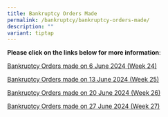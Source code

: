 ```yaml
---
title: Bankruptcy Orders Made
permalink: /bankruptcy/bankruptcy-orders-made/
description: ""
variant: tiptap
---
```

<p><strong>Please click on the links below for more information</strong>:</p>
<p></p>
<p><a href="/files/BOs Made/Bankruptcy_Orders_made_on_6_June_2024__Week_24_.pdf" rel="noopener noreferrer nofollow" target="_blank">Bankruptcy Orders made on 6 June 2024 (Week 24)</a>
</p>
<p><a href="/files/BOs Made/Bankruptcy_Orders_made_on_13_June_2024__Week_25_.pdf" rel="noopener noreferrer nofollow" target="_blank">Bankruptcy Orders made on 13 June 2024 (Week 25)</a>
</p>
<p><a href="/files/BOs Made/Bankruptcy_Orders_made_on_20_June_2024__Week_26_.pdf" rel="noopener noreferrer nofollow" target="_blank">Bankruptcy Orders made on 20 June 2024 (Week 26)</a>
</p>
<p><a href="/files/BOs Made/Bankruptcy_Orders_made_on_27_June_2024__Week_27_.pdf" rel="noopener noreferrer nofollow" target="_blank">Bankruptcy Orders made on 27 June 2024 (Week 27)</a>
</p>
